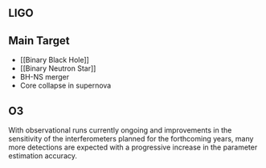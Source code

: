 ## LIGO

## Main Target

- [[Binary Black Hole]]
- [[Binary Neutron Star]]
- BH-NS merger
- Core collapse in supernova

## O3

With observational runs currently ongoing and improvements in the sensitivity of the interferometers planned for the forthcoming years, many more detections are expected with a progressive increase in the parameter estimation accuracy.